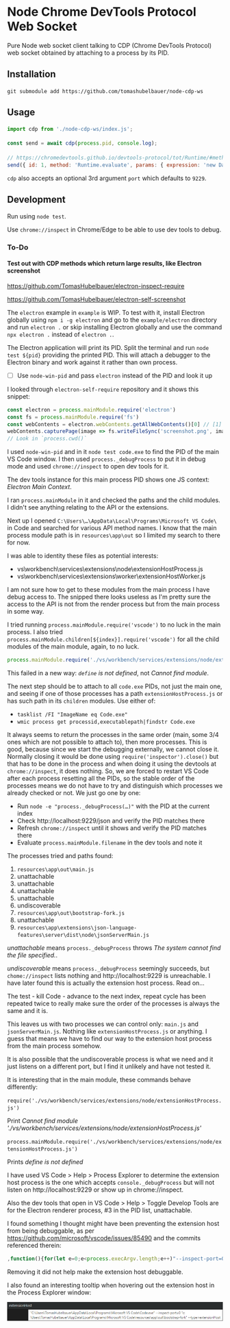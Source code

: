# Node Chrome DevTools Protocol Web Socket

Pure Node web socket client talking to CDP (Chrome DevTools Protocol) web socket
obtained by attaching to a process by its PID.

## Installation

`git submodule add https://github.com/tomashubelbauer/node-cdp-ws`

## Usage

```js
import cdp from './node-cdp-ws/index.js';

const send = await cdp(process.pid, console.log);

// https://chromedevtools.github.io/devtools-protocol/tot/Runtime/#method-evaluate
send({ id: 1, method: 'Runtime.evaluate', params: { expression: 'new Date().toLocaleTimeString()' } });
```

`cdp` also accepts an optional 3rd argument `port` which defaults to `9229`.

## Development

Run using `node test`.

Use `chrome://inspect` in Chrome/Edge to be able to use dev tools to debug.

### To-Do

#### Test out with CDP methods which return large results, like Electron screenshot

https://github.com/TomasHubelbauer/electron-inspect-require

https://github.com/TomasHubelbauer/electron-self-screenshot

The `electron` example in `example` is WIP. To test with it, install Electron
globally using `npm i -g electron` and go to the `example/electron` directory
and run `electron .` or skip installing Electron globally and use the command
`npx electron .` instead of `electron .`.

The Electron application will print its PID. Split the terminal and run
`node test ${pid}` providing the printed PID. This will attach a debugger to the
Electron binary and work against it rather than own process.

- [ ] Use `node-win-pid` and pass `electron` instead of the PID and look it up

I looked through `electron-self-require` repository and it shows this snippet:

```js
const electron = process.mainModule.require('electron')
const fs = process.mainModule.require('fs')
const webContents = electron.webContents.getAllWebContents()[0] // [1] is the shared process
webContents.capturePage(image => fs.writeFileSync('screenshot.png', image.toPNG()))
// Look in `process.cwd()`
```

I used `node-win-pid` and in it `node test code.exe` to find the PID of the main
VS Code window. I then used `process._debugProcess` to put it in debug mode and
used `chrome://inspect` to open dev tools for it.

The dev tools instance for this main process PID shows one JS context:
*Electron Main Context*.

I ran `process.mainModule` in it and checked the paths and the child modules.
I didn't see anything relating to the API or the extensions.

Next up I opened `C:\Users\…\AppData\Local\Programs\Microsoft VS Code\` in Code
and searched for various API method names. I know that the main process module
path is in `resources\app\out` so I limited my search to there for now.

I was able to identity these files as potential interests:

- vs\workbench\services\extensions\node\extensionHostProcess.js
- vs\workbench\services\extensions\worker\extensionHostWorker.js

I am not sure how to get to these modules from the main process I have debug
access to. The snipped there looks useless as I'm pretty sure the access to the
API is not from the render process but from the main process in some way.

I tried running `process.mainModule.require('vscode')` to no luck in the main
process. I also tried `process.mainModule.children[${index}].require('vscode')`
for all the child modules of the main module, again, to no luck.

```js
process.mainModule.require('./vs/workbench/services/extensions/node/extensionHostProcess.js')
```

This failed in a new way: *`define` is not defined*, not *Cannot find module*.

The next step should be to attach to all `code.exe` PIDs, not just the main one,
and seeing if one of those processes has a path `extensionHostProcess.js` or has
such path in its `children` modules. Use either of:

- `tasklist /FI "ImageName eq Code.exe"`
- `wmic process get processid,executablepath|findstr Code.exe`

It always seems to return the processes in the same order (main, some 3/4 ones
which are not possible to attach to), then more processes. This is good, because
since we start the debugging externally, we cannot  close it. Normally closing
it would be done using `require('inspector').close()` but that has to be done in
the process and when doing it using the devtools at `chrome://inspect`, it does
nothing. So, we are forced to restart VS Code after each process resetting all
the PIDs, so the stable order of the processes means we do not have to try and
distinguish which processes we already checked or not. We just go one by one:

- Run `node -e "process._debugProcess(…)"` with the PID at the current index
- Check http://localhost:9229/json and verify the PID matches there
- Refresh `chrome://inspect` until it shows and verify the PID matches there
- Evaluate `process.mainModule.filename` in the dev tools and note it

The processes tried and paths found:

1. `resources\app\out\main.js`
2. unattachable
3. unattachable
4. unattachable
5. unattachable
6. undiscoverable
7. `resources\app\out\bootstrap-fork.js`
8. unattachable
9. `resources\app\extensions\json-language-features\server\dist\node\jsonServerMain.js`

*unattachable* means `process._debugProcess` throws *The system cannot find the file specified.*.

*undiscoverable* means `process._debugProcess` seemingly succeeds, but
`chome://inspect` lists nothing and http://localhost:9229 is unreachable. I have
later found this is actually the extension host process. Read on…

The test - kill Code - advance to the next index, repeat cycle has been repeated
twice to really make sure the order of the processes is always the same and it
is.

This leaves us with two processes we can control only: `main.js` and
`jsonServerMain.js`. Nothing like `extensionHostProcess.js` or anything. I guess
that means we have to find our way to the extension host process from the main
process somehow.

It is also possible that the undiscoverable process is what we need and it just
listens on a different port, but I find it unlikely and have not tested it.

It is interesting that in the main module, these commands behave differently:

`require('./vs/workbench/services/extensions/node/extensionHostProcess.js')`

Print *Cannot find module './vs/workbench/services/extensions/node/extensionHostProcess.js'*

`process.mainModule.require('./vs/workbench/services/extensions/node/extensionHostProcess.js')`

Prints *define is not defined*

I have used VS Code > Help > Process Explorer to determine the extension host
process is the one which accepts `console._debugProcess` but will not listen on
http://localhost:9229 or show up in chrome://inspect.

Also the dev tools that open in VS Code > Help > Toggle Develop Tools are for
the Electron renderer process, #3 in the PID list, unattachable.

I found something I thought might have been preventing the extension host from
being debuggable, as per https://github.com/microsoft/vscode/issues/85490 and
the commits referenced therein:

```js
,function(){for(let e=0;e<process.execArgv.length;e++)"--inspect-port=0"===process.execArgv[e]&&(process.execArgv.splice(e,1),e--)}()
```

Removing it did not help make the extension host debuggable.

I also found an interesting tooltip when hovering out the extension host in the
Process Explorer window:

![](ext-host.png)
